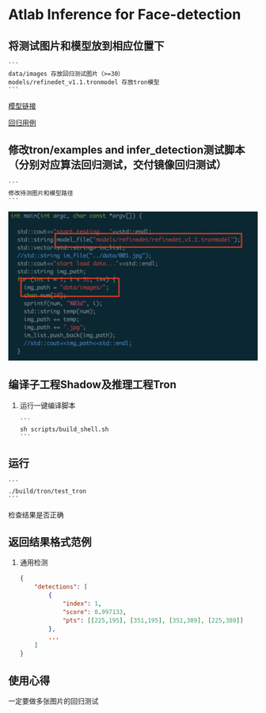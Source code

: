 # Atlab Inference for Face-detection

## 将测试图片和模型放到相应位置下

    ```
    data/images 存放回归测试图片（>=30）
    models/refinedet_v1.1.tronmodel 存放tron模型
    ```
[模型链接](http://p0kj02jz5.bkt.clouddn.com/refinedetv1_models.zip)

[回归用例](http://p0kj02jz5.bkt.clouddn.com/refinedet_images.zip)

## 修改tron/examples and infer_detection测试脚本（分别对应算法回归测试，交付镜像回归测试）

    ```
    修改待测图片和模型路径
    ```
![](tron/examples/example.jpg)
## 编译子工程Shadow及推理工程Tron
1. 运行一键编译脚本

       ```
       sh scripts/build_shell.sh
       ```

## 运行

    ```
    ./build/tron/test_tron
    ```

检查结果是否正确
## 返回结果格式范例
1. 通用检测

    ```json
    {
        "detections": [
            {
                "index": 1,
                "score": 0.997133,
                "pts": [[225,195], [351,195], [351,389], [225,389]]
            },
            ...
        ]
    }
    ```
## 使用心得
一定要做多张图片的回归测试
